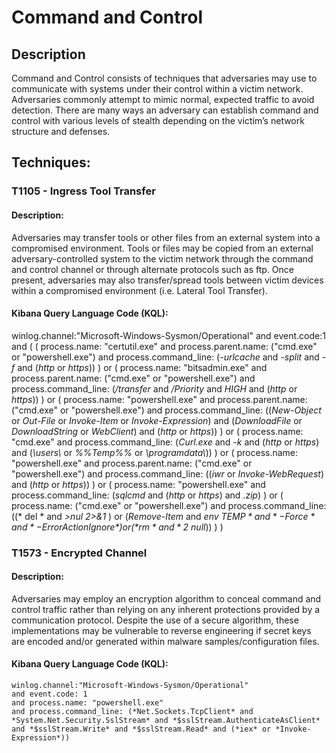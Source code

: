 # Command and Control

## Description

Command and Control consists of techniques that adversaries may use to communicate with systems under their control within a victim network. Adversaries commonly attempt to mimic normal, expected traffic to avoid detection. There are many ways an adversary can establish command and control with various levels of stealth depending on the victim’s network structure and defenses.

## Techniques:
### T1105 - Ingress Tool Transfer
#### Description:

Adversaries may transfer tools or other files from an external system into a compromised environment. Tools or files may be copied from an external adversary-controlled system to the victim network through the command and control channel or through alternate protocols such as ftp. Once present, adversaries may also transfer/spread tools between victim devices within a compromised environment (i.e. Lateral Tool Transfer).

#### Kibana Query Language Code (KQL):

winlog.channel:"Microsoft-Windows-Sysmon/Operational"
and event.code:1
and (
    (
        process.name: "certutil.exe"
        and process.parent.name: ("cmd.exe" or "powershell.exe")
        and process.command_line: (*-urlcache* and *-split* and *-f* and (*http* or *https*))
    )
    or
    (
        process.name: "bitsadmin.exe"
        and process.parent.name: ("cmd.exe" or "powershell.exe")
        and process.command_line: (*/transfer* and */Priority* and *HIGH* and (*http* or *https*))
    )
    or
    (
        process.name: "powershell.exe"
        and process.parent.name: ("cmd.exe" or "powershell.exe")
        and process.command_line: ((*New-Object* or *Out-File* or *Invoke-Item* or *Invoke-Expression*) and (*DownloadFile* or *DownloadString* or *WebClient*) and (*http* or *https*))
    )
    or
    (
        process.name: "cmd.exe"
        and process.command_line: (*Curl.exe* and *-k* and (*http* or *https*) and (*\\users\\* or *%%Temp%%* or *\\programdata\\*))
    )
    or
    (
        process.name: "powershell.exe"
        and process.parent.name: ("cmd.exe" or "powershell.exe")
        and process.command_line: ((*iwr* or *Invoke-WebRequest*) and (*http* or *https*))
    )
    or
    (
        process.name: "powershell.exe"
        and process.command_line: (*sqlcmd* and (*http* or *https*) and *.zip*)
    )
    or
    (
        process.name: ("cmd.exe" or "powershell.exe")
        and process.command_line: ((* del * and *\>nul 2\>&1* ) or (*Remove-Item* and *$env\:TEMP* and *-Force* and *-ErrorAction Ignore*) or (*rm* and *2\>$null*))
    )
)

### T1573 - Encrypted Channel
#### Description:

Adversaries may employ an encryption algorithm to conceal command and control traffic rather than relying on any inherent protections provided by a communication protocol. Despite the use of a secure algorithm, these implementations may be vulnerable to reverse engineering if secret keys are encoded and/or generated within malware samples/configuration files.

#### Kibana Query Language Code (KQL):
```
winlog.channel:"Microsoft-Windows-Sysmon/Operational"
and event.code: 1
and process.name: "powershell.exe"
and process.command_line: (*Net.Sockets.TcpClient* and *System.Net.Security.SslStream* and *$sslStream.AuthenticateAsClient* and *$sslStream.Write* and *$sslStream.Read* and (*iex* or *Invoke-Expression*))
```
